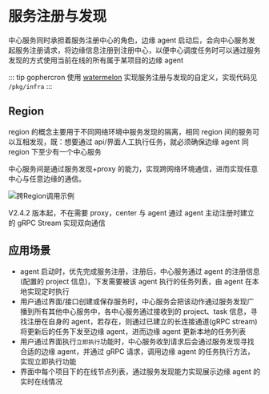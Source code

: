 # 服务注册与发现

中心服务同时承担着服务注册中心的角色，边缘 agent 启动后，会向中心服务发起服务注册请求，将边缘信息注册到注册中心，以便中心调度任务时可以通过服务发现的方式使用当前在线的所有属于某项目的边缘 agent

::: tip
gophercron 使用 [watermelon](https://github.com/spacegrower/watermelon) 实现服务注册与发现的自定义，实现代码见 `/pkg/infra`
:::

## Region

region 的概念主要用于不同网络环境中服务发现的隔离，相同 region 间的服务可以互相发现，既：想要通过 api/界面人工执行任务，就必须确保边缘 agent 同 region 下至少有一个中心服务

中心服务间是通过服务发现+proxy 的能力，实现跨网络环境通信，进而实现任意中心与任意边缘的通信。

![跨Region调用示例](/跨Region调用示例.jpg)

V2.4.2 版本起，不在需要 proxy，center 与 agent 通过 agent 主动注册时建立的 gRPC Stream 实现双向通信

## 应用场景

- agent 启动时，优先完成服务注册，注册后，中心服务通过 agent 的注册信息(配置的 project 信息)，下发需要被该 agent 执行的任务列表，由 agent 在本地实现定时执行
- 用户通过界面/接口创建或保存服务时，中心服务会把该动作通过服务发现广播到所有其他中心服务中，各中心服务通过接收到的 project、task 信息，寻找注册在自身的 agent，若存在，则通过已建立的长连接通道(gRPC stream)将更新后的任务下发至边缘 agent，进而边缘 agent 更新本地的任务列表
- 用户通过界面执行`立即执行`功能时，中心服务收到请求后会通过服务发现寻找合适的边缘 agent，并通过 gRPC 请求，调用边缘 agent 的任务执行方法，实现立即执行功能
- 界面中每个项目下的在线节点列表，通过服务发现能力实现展示边缘 agent 的实时在线情况
